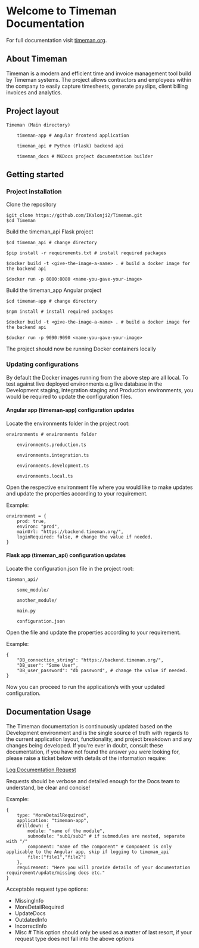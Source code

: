 # Welcome to Timeman Documentation

For full documentation visit [timeman.org](https://www.timeman.org).

## About Timeman

Timeman is a modern and efficient time and invoice management tool build by Timeman systems. The project allows contractors and employees within the company to easily capture timesheets, generate payslips, client billing invoices and analytics.

## Project layout

    Timeman (Main directory)

        timeman-app # Angular frontend application

        timeman_api # Python (Flask) backend api

        timeman_docs # MKDocs project documentation builder

## Getting started

### Project installation

Clone the repository

    $git clone https://github.com/IKalonji2/Timeman.git
    $cd Timeman

Build the timeman_api Flask project

    $cd timeman_api # change directory

    $pip install -r requirements.txt # install required packages

    $docker build -t <give-the-image-a-name> . # build a docker image for the backend api

    $docker run -p 8080:8080 <name-you-gave-your-image>

Build the timeman_app Angular project

    $cd timeman-app # change directory

    $npm install # install required packages

    $docker build -t <give-the-image-a-name> . # build a docker image for the backend api

    $docker run -p 9090:9090 <name-you-gave-your-image>

The project should now be running Docker containers locally

### Updating configurations

By default the Docker images running from the above step are all local. To test against live deployed environments e.g live database in the Development staging, Integration staging and Production environments, you would be required to update the configuration files.

#### Angular app (timeman-app) configuration updates

Locate the environments folder in the project root:

    environments # environments folder
        
        environments.production.ts

        environments.integration.ts

        environments.development.ts

        environments.local.ts

Open the respective environment file where you would like to make updates and update the properties according to your requirement.

Example:

    environment = {
        prod: true,
        environ: "prod",
        mainUrl: "https://backend.timeman.org/",
        loginRequired: false, # change the value if needed.
    }

#### Flask app (timeman_api) configuration updates

Locate the configuration.json file in the project root:

    timeman_api/

        some_module/

        another_module/

        main.py

        configuration.json

Open the file and update the properties according to your requirement.

Example:

    {
        "DB_connection_string": "https://backend.timeman.org/",
        "DB_user": "Some User",
        "DB_user_password": "db password", # change the value if needed.
    }

Now you can proceed to run the application/s with your updated configuration.

## Documentation Usage

The Timeman documentation is continuously updated based on the Development environment and is the single source of truth with regards to the current application layout, functionality, and project breakdown and any changes being developed. If you're ever in doubt, consult these documentation, if you have not found the answer you were looking for, please raise a ticket below with details of the information require:

[Log Documentation Request](https://documentation.timeman.org/request-update)

Requests should be verbose and detailed enough for the Docs team to understand, be clear and concise! 

Example:

    {
        type: "MoreDetailRequired",
        application: "timeman-app",
        drilldown: {
            module: "name of the module", 
            submodule: "sub1/sub2" # if submodules are nested, separate with "/"
            component: "name of the component" # Component is only applicable to the Angular app, skip if logging to timeman_api
            file:["file1","file2"] 
        },
        requirement: "Here you will provide details of your documentation requirement/update/missing docs etc."
    }

Acceptable request type options: 

* MissingInfo
* MoreDetailRequired
* UpdateDocs
* OutdatedInfo
* IncorrectInfo
* Misc # This option should only be used as a matter of last resort, if your request type does not fall into the above options












